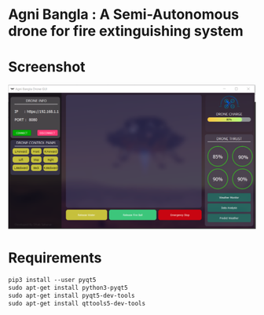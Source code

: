 # Agni Bangla : A Semi-Autonomous drone for fire extinguishing system

# Screenshot
<img src = "Capture.PNG">

# Requirements 
```
pip3 install --user pyqt5  
sudo apt-get install python3-pyqt5  
sudo apt-get install pyqt5-dev-tools
sudo apt-get install qttools5-dev-tools
```
